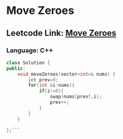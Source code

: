 # Move Zeroes

## Leetcode Link: [Move Zeroes](https://leetcode.com/problems/move-zeroes/)
### Language: C++

```cpp
class Solution {
public:
    void moveZeroes(vector<int>& nums) {
        int prev=0;
        for(int &i:nums){
            if(i!=0){
                swap(nums[prev],i);
                prev++;
            }
        }
    }

};```



